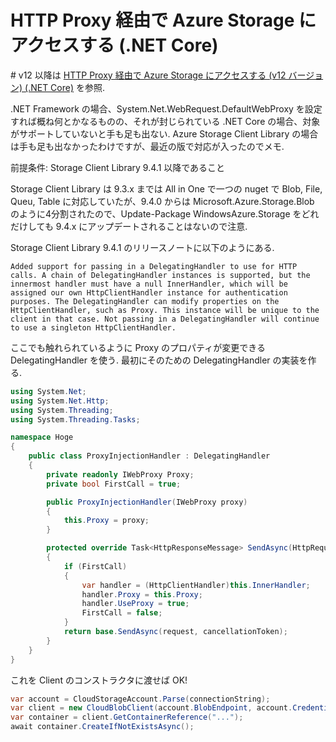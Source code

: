 # HTTP Proxy 経由で Azure Storage にアクセスする (.NET Core)

\# v12 以降は [HTTP Proxy 経由で Azure Storage にアクセスする (v12 バージョン) (.NET Core)](https://qiita.com/c-yan/items/c0ab8f6ecb6d97ca1e09) を参照.

.NET Framework の場合、System.Net.WebRequest.DefaultWebProxy を設定すれば概ね何とかなるものの、それが封じられている .NET Core の場合、対象がサポートしていないと手も足も出ない. Azure Storage Client Library の場合は手も足も出なかったわけですが、最近の版で対応が入ったのでメモ.

前提条件: Storage Client Library 9.4.1 以降であること

Storage Client Library は 9.3.x までは All in One で一つの nuget で Blob, File, Queu, Table に対応していたが、9.4.0 からは Microsoft.Azure.Storage.Blob のように4分割されたので、Update-Package WindowsAzure.Storage をどれだけしても 9.4.x にアップデートされることはないので注意.

Storage Client Library 9.4.1 のリリースノートに以下のようにある.

```
Added support for passing in a DelegatingHandler to use for HTTP calls. A chain of DelegatingHandler instances is supported, but the innermost handler must have a null InnerHandler, which will be assigned our own HttpClientHandler instance for authentication purposes. The DelegatingHandler can modify properties on the HttpClientHandler, such as Proxy. This instance will be unique to the client in that case. Not passing in a DelegatingHandler will continue to use a singleton HttpClientHandler.
```

ここでも触れられているように Proxy のプロパティが変更できる DelegatingHandler を使う. 最初にそのための DelegatingHandler の実装を作る.

```csharp:ProxyInjectionHandler.cs
using System.Net;
using System.Net.Http;
using System.Threading;
using System.Threading.Tasks;

namespace Hoge
{
    public class ProxyInjectionHandler : DelegatingHandler
    {
        private readonly IWebProxy Proxy;
        private bool FirstCall = true;

        public ProxyInjectionHandler(IWebProxy proxy)
        {
            this.Proxy = proxy;
        }

        protected override Task<HttpResponseMessage> SendAsync(HttpRequestMessage request, CancellationToken cancellationToken)
        {
            if (FirstCall)
            {
                var handler = (HttpClientHandler)this.InnerHandler;
                handler.Proxy = this.Proxy;
                handler.UseProxy = true;
                FirstCall = false;
            }
            return base.SendAsync(request, cancellationToken);
        }
    }
}
```

これを Client のコンストラクタに渡せば OK!

```csharp
var account = CloudStorageAccount.Parse(connectionString);
var client = new CloudBlobClient(account.BlobEndpoint, account.Credentials, new ProxyInjectionHandler(new WebProxy(new Uri(proxyUrl))));
var container = client.GetContainerReference("...");
await container.CreateIfNotExistsAsync();
```
